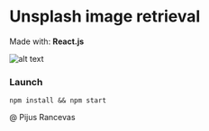 # Unsplash image retrieval
Made with: **React.js**

![alt text](https://github.com/pijus-r/unsplash-image-retrieval/blob/master/gif.gif?raw=true)



### Launch
```
npm install && npm start
```

@ Pijus Rancevas
